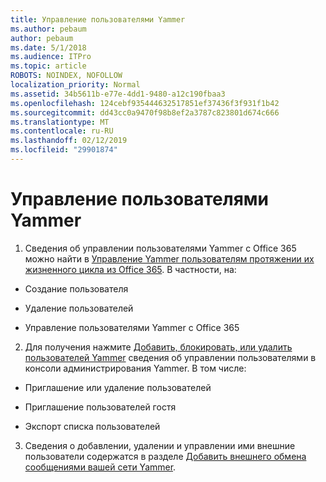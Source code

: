 ```yaml
---
title: Управление пользователями Yammer
ms.author: pebaum
author: pebaum
ms.date: 5/1/2018
ms.audience: ITPro
ms.topic: article
ROBOTS: NOINDEX, NOFOLLOW
localization_priority: Normal
ms.assetid: 34b5611b-e77e-4dd1-9480-a12c190fbaa3
ms.openlocfilehash: 124cebf935444632517851ef37436f3f931f1b42
ms.sourcegitcommit: dd43cc0a9470f98b8ef2a3787c823801d674c666
ms.translationtype: MT
ms.contentlocale: ru-RU
ms.lasthandoff: 02/12/2019
ms.locfileid: "29901874"
---
```

# <a name="managing-yammer-users"></a>Управление пользователями Yammer

1. Сведения об управлении пользователями Yammer с Office 365 можно найти в [Управление Yammer пользователям протяжении их жизненного цикла из Office 365](https://support.office.com/article/6c4c8fff-6444-404a-bffc-f9da0bcc3039). В частности, на:
    
  - Создание пользователя
    
  - Удаление пользователей
    
  - Управление пользователями Yammer с Office 365
    
2. Для получения нажмите [Добавить, блокировать, или удалить пользователей Yammer](http://alchemyportal.azurewebsites.net/Rule/ManageYammer%20users%20across%20their%20lifecycle%20from%20Office%20365) сведения об управлении пользователями в консоли администрирования Yammer. В том числе: 
    
  - Приглашение или удаление пользователей
    
  - Приглашение пользователей гостя
    
  - Экспорт списка пользователей
    
3. Сведения о добавлении, удалении и управлении ими внешние пользователи содержатся в разделе [Добавить внешнего обмена сообщениями вашей сети Yammer](https://support.office.com/article/423653bb-86b2-4eac-9d7e-dca121f7c16c).
    

